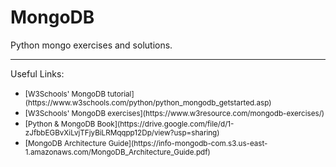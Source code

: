 <h1>MongoDB</h1>
Python mongo exercises and solutions.
<hr>
<p>
    Useful Links:
<ul>
<li><small>[W3Schools' MongoDB tutorial] (https://www.w3schools.com/python/python_mongodb_getstarted.asp)</small></li>
<li><small>[W3Schools' MongoDB exercises](https://www.w3resource.com/mongodb-exercises/)</small></li>
<li><small>[Python & MongoDB Book](https://drive.google.com/file/d/1-zJfbbEGBvXiLvjTFjyBiLRMqqpp12Dp/view?usp=sharing)</small></li>
<li><small>[MongoDB Architecture Guide](https://info-mongodb-com.s3.us-east-1.amazonaws.com/MongoDB_Architecture_Guide.pdf)</small></li>
</ul>
</p>

